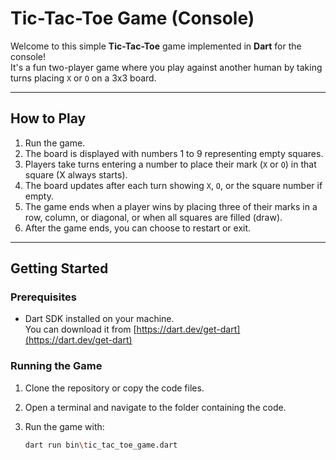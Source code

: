 # Tic-Tac-Toe Game (Console)

Welcome to this simple **Tic-Tac-Toe** game implemented in **Dart** for the console!  
It's a fun two-player game where you play against another human by taking turns placing `X` or `O` on a 3x3 board.

---


## How to Play

1. Run the game.
2. The board is displayed with numbers 1 to 9 representing empty squares.
3. Players take turns entering a number to place their mark (`X` or `O`) in that square (X always starts).
4. The board updates after each turn showing `X`, `O`, or the square number if empty.
5. The game ends when a player wins by placing three of their marks in a row, column, or diagonal, or when all squares are filled (draw).
6. After the game ends, you can choose to restart or exit.

---

## Getting Started

### Prerequisites

- Dart SDK installed on your machine.  
  You can download it from [https://dart.dev/get-dart](https://dart.dev/get-dart)

### Running the Game

1. Clone the repository or copy the code files.
2. Open a terminal and navigate to the folder containing the code.
3. Run the game with:

   ```bash
   dart run bin\tic_tac_toe_game.dart

